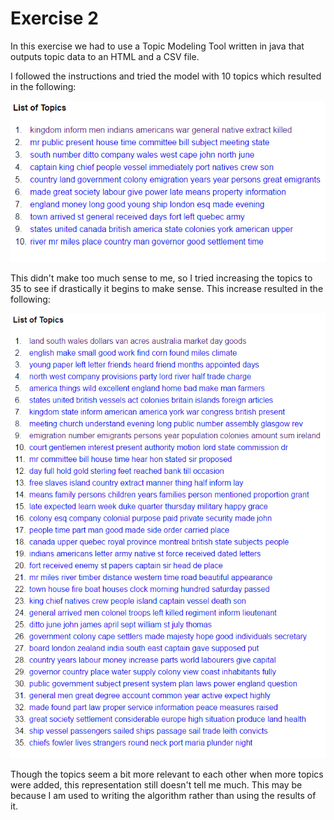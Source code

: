 # Exercise 2

In this exercise we had to use a Topic Modeling Tool written in java that outputs topic data to an HTML and a CSV file.

I followed the instructions and tried the model with 10 topics which resulted in the following: 

![](https://raw.githubusercontent.com/kgeorgieva/my-research-notebook/master/Module%204/images/topic%2010.PNG)

This didn't make too much sense to me, so I tried increasing the topics to 35 to see if drastically it begins to make sense. This increase resulted in the following:

![](https://raw.githubusercontent.com/kgeorgieva/my-research-notebook/master/Module%204/images/topic%2035.PNG)

Though the topics seem a bit more relevant to each other when more topics were added, this representation still doesn't tell me much. This may be because I am used to writing the algorithm rather than using the results of it.